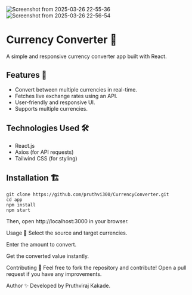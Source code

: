 ![Screenshot from 2025-03-26 22-55-36](https://github.com/user-attachments/assets/43342a1e-35b9-4b70-bd56-603dbe87916f)
![Screenshot from 2025-03-26 22-56-54](https://github.com/user-attachments/assets/afd43d71-f1de-4175-b261-8aba91cfecf4)



# Currency Converter 💱

A simple and responsive currency converter app built with React.

## Features 🚀
- Convert between multiple currencies in real-time.
- Fetches live exchange rates using an API.
- User-friendly and responsive UI.
- Supports multiple currencies.

## Technologies Used 🛠️
- React.js
- Axios (for API requests)
- Tailwind CSS (for styling)

## Installation 🏗️
```
git clone https://github.com/pruthvi300/CurrencyConverter.git
cd app
npm install
npm start
```
Then, open http://localhost:3000 in your browser.

Usage 📌
Select the source and target currencies.

Enter the amount to convert.

Get the converted value instantly.

Contributing 🤝
Feel free to fork the repository and contribute! Open a pull request if you have any improvements.

Author ✨
Developed by Pruthviraj Kakade.
